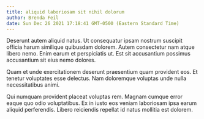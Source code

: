 ```yaml
---
title: aliquid laboriosam sit nihil dolorum
author: Brenda Feil
date: Sun Dec 26 2021 17:18:41 GMT-0500 (Eastern Standard Time)
---
```

Deserunt autem aliquid natus. Ut consequatur ipsam nostrum suscipit officia harum similique quibusdam dolorem. Autem consectetur nam atque libero nemo. Enim earum et perspiciatis ut. Est sit accusantium possimus accusantium sit eius nemo dolores.

 Quam et unde exercitationem deserunt praesentium quam provident eos. Et tenetur voluptates esse delectus. Nam doloremque voluptas unde nulla necessitatibus animi.

 Qui numquam provident placeat voluptas rem. Magnam cumque error eaque quo odio voluptatibus. Ex in iusto eos veniam laboriosam ipsa earum aliquid perferendis. Libero reiciendis repellat id natus mollitia est dolorem.